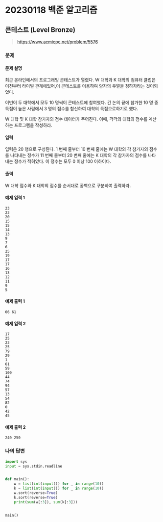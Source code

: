 # 20230118 백준 알고리즘

## 콘테스트 (Level Bronze)
> https://www.acmicpc.net/problem/5576

### 문제
#### 문제 설명
최근 온라인에서의 프로그래밍 콘테스트가 열렸다. W 대학과 K 대학의 컴퓨터 클럽은 이전부터 라이벌 관계에있어,이 콘테스트를 이용하여 양자의 우열을 정하자라는 것이되었다.

이번이 두 대학에서 모두 10 명씩이 콘테스트에 참여했다. 긴 논의 끝에 참가한 10 명 중 득점이 높은 사람에서 3 명의 점수를 합산하여 대학의 득점으로하기로 했다.

W 대학 및 K 대학 참가자의 점수 데이터가 주어진다. 이때, 각각의 대학의 점수를 계산하는 프로그램을 작성하라.

#### 입력
입력은 20 행으로 구성된다. 1 번째 줄부터 10 번째 줄에는 W 대학의 각 참가자의 점수를 나타내는 정수가 11 번째 줄부터 20 번째 줄에는 K 대학의 각 참가자의 점수를 나타내는 정수가 적혀있다. 이 정수는 모두 0 이상 100 이하이다.

#### 출력
W 대학 점수와 K 대학의 점수를 순서대로 공백으로 구분하여 출력하라.

#### 예제 입력 1
```
23
23
20
15
15
14
13
9
7
6
25
19
17
17
16
13
12
11
9
5
```

#### 예제 출력 1
```
66 61
```

#### 예제 입력 2
```
17
25
23
25
79
29
1
61
59
100
44
74
94
57
13
54
82
0
42
45
```

#### 예제 출력 2
```
240 250
```

### 나의 답변
```python
import sys
input = sys.stdin.readline


def main():
    w = list(int(input()) for _ in range(10))
    k = list(int(input()) for _ in range(10))
    w.sort(reverse=True)
    k.sort(reverse=True)
    print(sum(w[:3]), sum(k[:3]))


main()
```